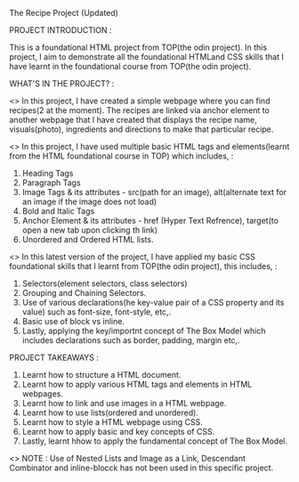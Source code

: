 The Recipe Project (Updated)


PROJECT INTRODUCTION :

This is a foundational HTML project from TOP(the odin project). In this project, I aim to demonstrate all the foundational HTMLand CSS skills that I have learnt in the foundational course from TOP(the odin project). 

WHAT'S IN THE PROJECT? :

<> In this project, I have created a simple webpage where you can find recipes(2 at the moment). The recipes are linked via anchor element to another webpage that I have created that displays the recipe name, visuals(photo), ingredients and directions to make that particular recipe. 

<> In this project, I have used multiple basic HTML tags and elements(learnt from the HTML foundational course in TOP) which includes, :

   1. Heading Tags
   2. Paragraph Tags
   3. Image Tags & its attributes - src(path for an image), alt(alternate text for an image if the image does not load)
   4. Bold and Italic Tags
   5. Anchor Element & its attributes - href (Hyper Text Refrence), target(to open a new tab upon clicking th link)
   6. Unordered and Ordered HTML lists.

<> In this latest version of the project, I have applied my basic CSS foundational skills that I learnt from TOP(the odin project), this includes, :

   1. Selectors(element selectors, class selectors)
   2. Grouping and Chaining Selectors.
   3. Use of various declarations(he key-value pair of a CSS property and its value) such as font-size, font-style, etc,.
   4. Basic use of block vs inline.
   4. Lastly, applying the key/importnt concept of The Box Model which includes declarations such as border, padding, margin etc,.


PROJECT TAKEAWAYS :

1. Learnt how to structure a HTML document.
2. Learnt how to apply various HTML tags and elements in HTML webpages.
3. Learnt how to link and use images in a HTML webpage.
4. Learnt how to use lists(ordered and unordered).
5. Learnt how to style a HTML webpage using CSS.
6. Learnt how to apply basic and key concepts of CSS.
7. Lastly, learnt hhow to apply the fundamental concept of The Box Model.


<> NOTE : Use of Nested Lists and Image as a Link, Descendant Combinator and inline-blocck has not been used in this specific project.

